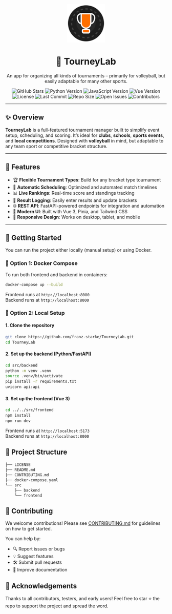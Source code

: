 <p align="center">
  <img src="images/logo.svg" alt="TourneyLab Logo" width="120" height="120">
</p>

<h1 align="center" id="title">🏐 TourneyLab</h1>

<p align="center" id="description">
  An app for organizing all kinds of tournaments – primarily for volleyball, but easily adaptable for many other sports.
</p>

<p align="center">
  <img src="https://img.shields.io/github/stars/franz-starke/SE-Volleyball-Turnier-Belegprojekt?style=social" alt="GitHub Stars">
  <img src="https://img.shields.io/badge/python-3.11%2B-blue.svg" alt="Python Version">
  <img src="https://img.shields.io/badge/javascript-ES2022-yellow?logo=javascript" alt="JavaScript Version">
  <img src="https://img.shields.io/badge/vue-3.4.15-brightgreen?logo=vue.js&logoColor=white" alt="Vue Version">
  <img src="https://img.shields.io/github/license/franz-starke/SE-Volleyball-Turnier-Belegprojekt" alt="License">
  <img src="https://img.shields.io/github/last-commit/franz-starke/SE-Volleyball-Turnier-Belegprojekt" alt="Last Commit">
  <img src="https://img.shields.io/github/repo-size/franz-starke/SE-Volleyball-Turnier-Belegprojekt" alt="Repo Size">
  <img src="https://img.shields.io/github/issues/franz-starke/SE-Volleyball-Turnier-Belegprojekt" alt="Open Issues">
  <img src="https://img.shields.io/github/contributors/franz-starke/SE-Volleyball-Turnier-Belegprojekt" alt="Contributors">
</p>

---

## ✨ Overview

**TourneyLab** is a full-featured tournament manager built to simplify event setup, scheduling, and scoring. It’s ideal for **clubs**, **schools**, **sports events**, and **local competitions**. Designed with **volleyball** in mind, but adaptable to any team sport or competitive bracket structure.

---

## 🔧 Features

- 🏆 **Flexible Tournament Types**: Build for any bracket type tournament
- 📅 **Automatic Scheduling**: Optimized and automated match timelines
- 📊 **Live Rankings**: Real-time score and standings tracking
- 📝 **Result Logging**: Easily enter results and update brackets
- 🌐 **REST API**: FastAPI-powered endpoints for integration and automation
- 🎨 **Modern UI**: Built with Vue 3, Pinia, and Tailwind CSS
- 📱 **Responsive Design**: Works on desktop, tablet, and mobile

---

## 🚀 Getting Started

You can run the project either locally (manual setup) or using Docker.

### 🐳 Option 1: Docker Compose
To run both frontend and backend in containers:

```bash
docker-compose up --build
```

Frontend runs at `http://localhost:8080` \
Backend runs at `http://localhost:8000`

### 🔧 Option 2: Local Setup
#### 1. Clone the repository

```bash
git clone https://github.com/franz-starke/TourneyLab.git
cd TourneyLab
```

#### 2. Set up the backend (Python/FastAPI)
```bash
cd src/backend
python -m venv .venv
source .venv/bin/activate
pip install -r requirements.txt
uvicorn api:api
```

#### 3. Set up the frontend (Vue 3)
```bash
cd ../../src/frontend
npm install
npm run dev
```

Frontend runs at `http://localhost:5173` \
Backend runs at `http://localhost:8000`

## 📁 Project Structure
```
├── LICENSE
├── README.md
├── CONTRIBUTING.md
├── docker-compose.yaml
└── src
    ├── backend
    └── frontend
```

## 🤝 Contributing

We welcome contributions!
Please see [CONTRIBUTING.md](CONTRIBUTING.md) for guidelines on how to get started.

You can help by:
- 🔍 Report issues or bugs
- 💡 Suggest features
- 🛠 Submit pull requests
- 📝 Improve documentation

## 🙌 Acknowledgements
Thanks to all contributors, testers, and early users!
Feel free to star ⭐ the repo to support the project and spread the word.